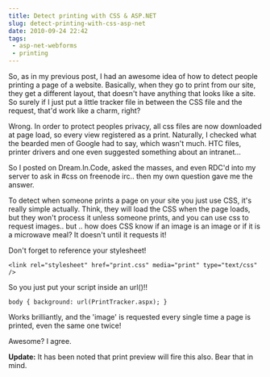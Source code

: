 ```yaml
---
title: Detect printing with CSS & ASP.NET
slug: detect-printing-with-css-asp-net
date: 2010-09-24 22:42
tags: 
 - asp-net-webforms
 - printing
---
```

So, as in my previous post, I had an awesome idea of how to detect people printing a page of a website. Basically, when they go to print from our site, they get a different layout, that doesn't have anything that looks like a site. So surely if I just put a little tracker file in between the CSS file and the request, that'd work like a charm, right?

Wrong. In order to protect peoples privacy, all css files are now downloaded at page load, so every view registered as a print. Naturally, I checked what the bearded men of Google had to say, which wasn't much. HTC files, printer drivers and one even suggested something about an intranet... 

So I posted on Dream.In.Code, asked the masses, and even RDC'd into my server to ask in #css on freenode irc.. then my own question gave me the answer.

To detect when someone prints a page on your site you just use CSS, it's really simple actually. Think, they will load the CSS when the page loads, but they won't process it unless someone prints, and you can use css to request images.. but .. how does CSS know if an image is an image or if it is a microwave meal? It doesn't until it requests it!

Don't forget to reference your stylesheet!

    <link rel="stylesheet" href="print.css" media="print" type="text/css" />

So you just put your script inside an url()!!

    body { background: url(PrintTracker.aspx); }

Works brilliantly, and the 'image' is requested every single time a page is printed, even the same one twice!

Awesome? I agree.

**Update:** It has been noted that print preview will fire this also. Bear that in mind.
